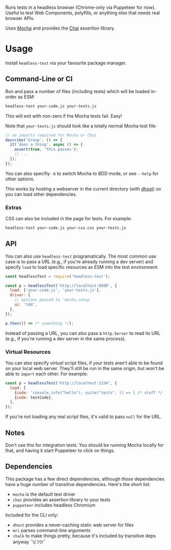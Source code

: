 Runs tests in a headless browser (Chrome-only via Puppeteer for now).
Useful to test Web Components, polyfills, or anything else that needs real browser APIs.

Uses [Mocha](https://npmjs.com/package/mocha) and provides the [Chai](https://npmjs.com/package/chai) assertion library.

# Usage

Install `headless-test` via your favourite package manager.

## Command-Line or CI

Run and pass a number of files (including tests) which will be loaded in-order as ESM:

```bash
headless-test your-code.js your-tests.js
```

This will exit with non-zero if the Mocha tests fail.
Easy!

Note that `your-tests.js` should look like a totally normal Mocha test file:

```js
// no imports required for Mocha or Chai
describe('Group', () => {
  it('does a thing', async () => {
    assert(true, 'this passes');
    // ...
  });
});
```

You can also specifiy `-b` to switch Mocha to BDD mode, or see `--help` for other options.

This works by hosting a webserver in the current directory (with [dhost](https://npmjs.com/package/dhost)) so you can load other dependencies.

### Extras

CSS can also be included in the page for tests.
For example:

```bash
headless-test your-code.js your-css.css your-tests.js
```

## API

You can also use `headless-test` programatically.
The most common use case is to pass a URL (e.g., if you're already running a dev server) and specify `load` to load specific resources as ESM into the test environment.

```js
const headlessTest = require('headless-test');

const p = headlessTest('http://localhost:8080', {
  load: ['your-code.js', 'your-tests.js'],
  driver: {
    // options passed to `mocha.setup`
    ui: 'tdd',
  },
});

p.then(() => /* something */);
```

Instead of passing a URL, you can also pass a `http.Server` to read its URL (e.g., if you're running a dev server in the same process).

### Virtual Resources

You can also specify _virtual_ script files, if your tests aren't able to be found on your local web server.
They'll still be run in the same origin, but won't be able to `import` each other.
For example:

```js
const p = headlessTest('http://localhost:1234', {
  load: [
    {code: 'console.info("hello"); suite("tests", () => { /* stuff */ });'},
    {code: testCode},
  ],
});
```

If you're not loading any real script files, it's valid to pass `null` for the URL.

## Notes

Don't use this for integration tests.
You should be running Mocha locally for that, and having it start Puppeteer to click on things.

## Dependencies

This package has a few direct dependencies, although _those_ dependencies have a huge number of transitive dependencies.
Here's the short list:

* `mocha` is the default test driver
* `chai` provides an assertion library to your tests
* `puppeteer` includes headless Chromium

Included for the CLI only:

* `dhost` provides a never-caching static web server for files
* `mri` parses command-line arguments
* `chalk` to make things pretty, because it's included by transitive deps anyway ¯‍\‍_‍(‍ツ‍)‍_‍/‍¯
